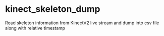 # kinect_skeleton_dump
Read skeleton information from KinectV2 live stream and dump into csv file along with relative timestamp
